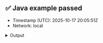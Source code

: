 ## ✅ Java example passed
- Timestamp (UTC): 2025-10-17 20:05:51Z
- Network: local

<details><summary>Output</summary>
=== Java Examples Runner ===
Timestamp (UTC): 2025-10-17 20:05:08Z
Network: local
Mirror:  http://localhost:8080/api/v1

▶️  Running all examples…

Hedera account created: 0.0.1032
EVM Address: 0xa11080a423f89974d0f240ea34a1b377b0b3f4a6


Waiting for Mirror Node to update...

Account balance: 20.0 ?

0.0.1012

Fungible token created: 0.0.1033

Waiting for Mirror Node to update...

Treasury holds: 100000 DEMO


Topic created: 0.0.1034

Message submitted: Hello, Hedera!

Waiting for Mirror Node to update...

Latest message: Hello, Hedera!


✅ All examples passed.
</details>
